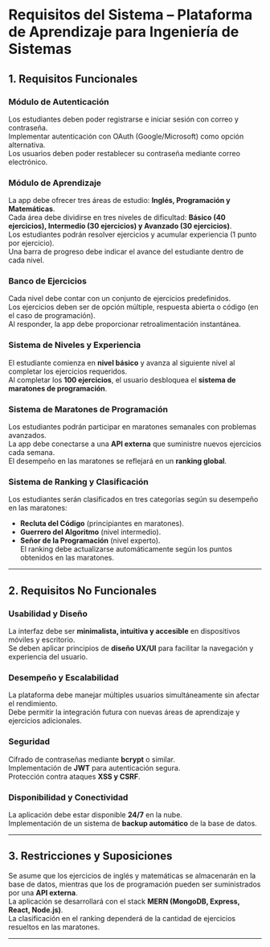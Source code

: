 # **Requisitos del Sistema – Plataforma de Aprendizaje para Ingeniería de Sistemas**

## **1. Requisitos Funcionales**

### **Módulo de Autenticación**
Los estudiantes deben poder registrarse e iniciar sesión con correo y contraseña.  
Implementar autenticación con OAuth (Google/Microsoft) como opción alternativa.  
Los usuarios deben poder restablecer su contraseña mediante correo electrónico.  

### **Módulo de Aprendizaje**
La app debe ofrecer tres áreas de estudio: **Inglés, Programación y Matemáticas**.  
Cada área debe dividirse en tres niveles de dificultad: **Básico (40 ejercicios), Intermedio (30 ejercicios) y Avanzado (30 ejercicios)**.  
Los estudiantes podrán resolver ejercicios y acumular experiencia (1 punto por ejercicio).  
Una barra de progreso debe indicar el avance del estudiante dentro de cada nivel.  

### **Banco de Ejercicios**
Cada nivel debe contar con un conjunto de ejercicios predefinidos.  
Los ejercicios deben ser de opción múltiple, respuesta abierta o código (en el caso de programación).  
Al responder, la app debe proporcionar retroalimentación instantánea.  

### **Sistema de Niveles y Experiencia**
El estudiante comienza en **nivel básico** y avanza al siguiente nivel al completar los ejercicios requeridos.  
Al completar los **100 ejercicios**, el usuario desbloquea el **sistema de maratones de programación**.  

### **Sistema de Maratones de Programación**
Los estudiantes podrán participar en maratones semanales con problemas avanzados.  
La app debe conectarse a una **API externa** que suministre nuevos ejercicios cada semana.  
 El desempeño en las maratones se reflejará en un **ranking global**.  

### **Sistema de Ranking y Clasificación**
 Los estudiantes serán clasificados en tres categorías según su desempeño en las maratones:  
   - **Recluta del Código** (principiantes en maratones).  
   - **Guerrero del Algoritmo** (nivel intermedio).  
   - **Señor de la Programación** (nivel experto).  
 El ranking debe actualizarse automáticamente según los puntos obtenidos en las maratones.  

---

## **2. Requisitos No Funcionales**

### **Usabilidad y Diseño**
 La interfaz debe ser **minimalista, intuitiva y accesible** en dispositivos móviles y escritorio.  
 Se deben aplicar principios de **diseño UX/UI** para facilitar la navegación y experiencia del usuario.  

### **Desempeño y Escalabilidad**
 La plataforma debe manejar múltiples usuarios simultáneamente sin afectar el rendimiento.  
 Debe permitir la integración futura con nuevas áreas de aprendizaje y ejercicios adicionales.  

### **Seguridad**
 Cifrado de contraseñas mediante **bcrypt** o similar.  
 Implementación de **JWT** para autenticación segura.  
 Protección contra ataques **XSS y CSRF**.  

### **Disponibilidad y Conectividad**
 La aplicación debe estar disponible **24/7** en la nube.  
 Implementación de un sistema de **backup automático** de la base de datos.  

---

## **3. Restricciones y Suposiciones**
Se asume que los ejercicios de inglés y matemáticas se almacenarán en la base de datos, mientras que los de programación pueden ser suministrados por una **API externa**.  
La aplicación se desarrollará con el stack **MERN (MongoDB, Express, React, Node.js)**.  
La clasificación en el ranking dependerá de la cantidad de ejercicios resueltos en las maratones.  

---
